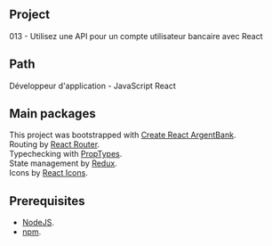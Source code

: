 ## Project
013 - Utilisez une API pour un compte utilisateur bancaire avec React

## Path 
Développeur d'application - JavaScript React

## Main packages
This project was bootstrapped with [Create React ArgentBank](https://github.com/facebook/create-react-app).\
Routing by [React Router](https://reactrouter.com/en/main).\
Typechecking with [PropTypes](https://reactjs.org/docs/typechecking-with-proptypes.html).\
State management by [Redux](https://redux.js.org/).\
Icons by [React Icons](https://react-icons.github.io/react-icons).

## Prerequisites
- [NodeJS](https://nodejs.org/en/).
- [npm](https://www.npmjs.com/).
